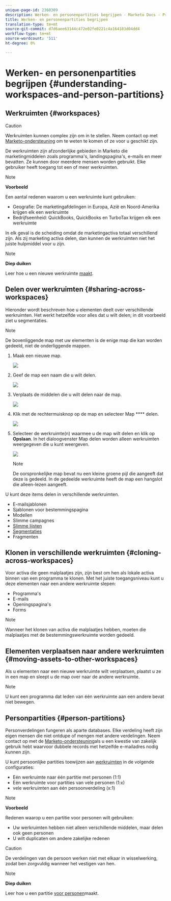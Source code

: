 ```yaml
---
unique-page-id: 2360309
description: Werken- en personenpartities begrijpen - Marketo Docs - Productdocumentatie
title: Werken- en personenpartities begrijpen
translation-type: tm+mt
source-git-commit: d7d6aee63144c472e02fe0221c4a164183d04dd4
workflow-type: tm+mt
source-wordcount: '511'
ht-degree: 0%

---
```



# Werken- en personenpartities begrijpen {#understanding-workspaces-and-person-partitions}

## Werkruimten {#workspaces}

>[!CAUTION]
>
>Werkruimten kunnen complex zijn om in te stellen.  Neem contact op met [Marketo-ondersteuning](http://support.marketo.com/) om te weten te komen of ze voor u geschikt zijn.

De werkruimten zijn afzonderlijke gebieden in Marketo die marketingmiddelen zoals programma&#39;s, landingspagina&#39;s, e-mails en meer bevatten. Ze kunnen door meerdere mensen worden gebruikt. Elke gebruiker heeft toegang tot een of meer werkruimten.

>[!NOTE]
>
>**Voorbeeld**
>
>Een aantal redenen waarom u een werkruimte kunt gebruiken:
>
>* Geografie: De marketingafdelingen in Europa, Azië en Noord-Amerika krijgen elk een werkruimte
>* Bedrijfseenheid: QuickBooks, QuickBooks en TurboTax krijgen elk een werkruimte

>
>
In elk geval is de scheiding omdat de marketingactiva totaal verschillend zijn. Als zij marketing activa delen, dan kunnen de werkruimten niet het juiste hulpmiddel voor u zijn.

>[!NOTE]
>
>**Diep duiken**
>
>Leer hoe u een nieuwe werkruimte [maakt](create-a-new-workspace.md).

## Delen over werkruimten {#sharing-across-workspaces}

Hieronder wordt beschreven hoe u elementen deelt over verschillende werkruimten. Het werkt hetzelfde voor alles dat u wilt delen; in dit voorbeeld ziet u segmentaties.

>[!NOTE]
>
>De bovenliggende map met uw elementen is de enige map die kan worden gedeeld, niet de onderliggende mappen.

1. Maak een nieuwe map.

   ![](assets/one.png)

1. Geef de map een naam die u wilt delen.

   ![](assets/two.png)

1. Verplaats de middelen die u wilt delen naar de map.

   ![](assets/three.png)

1. Klik met de rechtermuisknop op de map en selecteer Map **** delen.

   ![](assets/four.png)

1. Selecteer de werkruimte(n) waarmee u de map wilt delen en klik op **Opslaan**. In het dialoogvenster Map delen worden alleen werkruimten weergegeven die u kunt weergeven.

   ![](assets/image2015-5-27-11-3a6-3a40.png)

   >[!NOTE]
   >
   >De oorspronkelijke map bevat nu een kleine groene pijl die aangeeft dat deze is gedeeld. In de gedeelde werkruimte heeft de map een hangslot die alleen-lezen aangeeft.

U kunt deze items delen in verschillende werkruimten.

* E-mailsjablonen
* Sjablonen voor bestemmingspagina
* Modellen
* Slimme campagnes
* [Slimme lijsten](../../../product-docs/core-marketo-concepts/smart-lists-and-static-lists/using-smart-lists/reference-a-list-or-smart-list-across-workspaces.md)
* [Segmentaties](share-segmentations-across-workspaces-and-partitions.md)
* Fragmenten

## Klonen in verschillende werkruimten {#cloning-across-workspaces}

Voor activa die geen malplaatjes zijn, zijn best om hen als lokale activa binnen van een programma te klonen.  Met het juiste toegangsniveau kunt u deze elementen naar een andere werkruimte slepen:

* Programma&#39;s
* E-mails
* Openingspagina&#39;s
* Forms

>[!NOTE]
>
>Wanneer het klonen van activa die malplaatjes hebben, moeten die malplaatjes met de bestemmingswerkruimte worden gedeeld.

## Elementen verplaatsen naar andere werkruimten {#moving-assets-to-other-workspaces}

Als u elementen naar een nieuwe werkruimte wilt verplaatsen, plaatst u ze in een map en sleept u de map over naar de andere werkruimte.

>[!NOTE]
>
>U kunt een programma dat leden van één werkruimte aan een andere bevat niet bewegen.

## Personpartities {#person-partitions}

Personverdelingen fungeren als aparte databases. Elke verdeling heeft zijn eigen mensen die niet ontdupe of mengen met andere verdelingen. Neem contact op met de [Marketo-ondersteuning](http://support.marketo.com)als u een kwestie van zakelijk gebruik hebt waarvoor dubbele records met hetzelfde e-mailadres nodig kunnen zijn.

U kunt persoonlijke partities toewijzen aan [werkruimten](create-a-new-workspace.md) in de volgende configuraties:

* Eén werkruimte naar één partitie met personen (1:1)
* Eén werkruimte voor partities van vele personen (1:x)
* vele werkruimten aan één persoonverdeling (x:1)

>[!NOTE]
>
>**Voorbeeld**
>
>Redenen waarop u een partitie voor personen wilt gebruiken:
>
>* Uw werkruimten hebben niet alleen verschillende middelen, maar delen ook geen personen
>* U wilt duplicaten om andere zakelijke redenen

>



>[!CAUTION]
>
>De verdelingen van de persoon werken niet met elkaar in wisselwerking, zodat ben zorgvuldig wanneer het vestigen van hen.

>[!NOTE]
>
>**Diep duiken**
>
> Leer hoe u een partitie [voor personen](create-a-person-partition.md)maakt.

